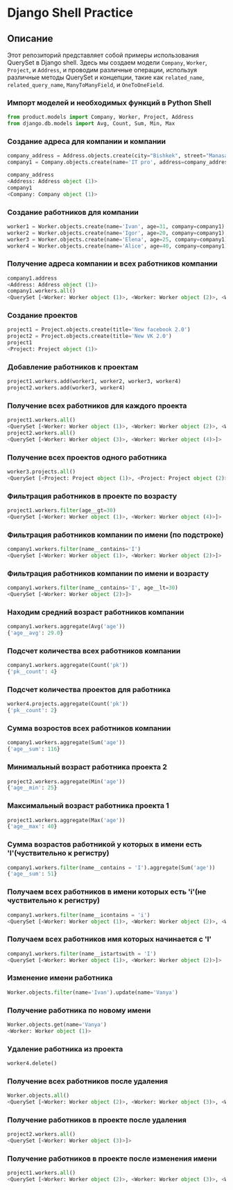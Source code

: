 
# Django Shell Practice

## Описание
Этот репозиторий представляет собой примеры использования QuerySet в Django shell. Здесь мы создаем модели `Company`, `Worker`, `Project`, и `Address`, и проводим различные операции, используя различные методы QuerySet и концепции, такие как `related_name`, `related_query_name`, `ManyToManyField`, и `OneToOneField`.


### Импорт моделей и необходимых функций в Python Shell
```python
from product.models import Company, Worker, Project, Address
from django.db.models import Avg, Count, Sum, Min, Max
```
### Создание адреса для компании и компании
```python
company_address = Address.objects.create(city="Bishkek", street="Manasa 62")
company1 = Company.objects.create(name='IT pro', address=company_address)

company_address
<Address: Address object (1)>
company1
<Company: Company object (1)>
```

### Создание работников для компании
```python
worker1 = Worker.objects.create(name='Ivan', age=31, company=company1)
worker2 = Worker.objects.create(name='Igor', age=20, company=company1)
worker3 = Worker.objects.create(name='Elena', age=25, company=company1)
worker4 = Worker.objects.create(name='Alice', age=40, company=company1)
```

### Получение адреса компании и всех работников компании
```python
company1.address
<Address: Address object (1)>
company1.workers.all()
<QuerySet [<Worker: Worker object (1)>, <Worker: Worker object (2)>, <Worker: Worker object (3)>, <Worker: Worker object (4)>]>
```

### Создание проектов
```python
project1 = Project.objects.create(title='New facebook 2.0')
project2 = Project.objects.create(title='New VK 2.0')
project1
<Project: Project object (1)>
```

### Добавление работников к проектам
```python
project1.workers.add(worker1, worker2, worker3, worker4)
project2.workers.add(worker3, worker4)
```

### Получение всех работников для каждого проекта
```python
project1.workers.all()
<QuerySet [<Worker: Worker object (1)>, <Worker: Worker object (2)>, <Worker: Worker object (3)>, <Worker: Worker object (4)>]>
project2.workers.all()
<QuerySet [<Worker: Worker object (3)>, <Worker: Worker object (4)>]>
```

### Получение всех проектов одного работника
```python
worker3.projects.all()
<QuerySet [<Project: Project object (1)>, <Project: Project object (2)>]>
```
### Фильтрация работников в проекте по возрасту
```python
project1.workers.filter(age__gt=30)
<QuerySet [<Worker: Worker object (1)>, <Worker: Worker object (4)>]>
```
### Фильтрация работников компании по имени (по подстроке)
```python
company1.workers.filter(name__contains='I')
<QuerySet [<Worker: Worker object (1)>, <Worker: Worker object (2)>]>
```
### Фильтрация работников компании по имени и возрасту
```python
company1.workers.filter(name__contains='I', age__lt=30)
<QuerySet [<Worker: Worker object (2)>]>
```
### Находим средний возраст работников компании
```python
company1.workers.aggregate(Avg('age'))
{'age__avg': 29.0}
```
### Подсчет количества всех работников компании
```python
company1.workers.aggregate(Count('pk'))
{'pk__count': 4}
```
### Подсчет количества проектов для работника
```python
worker4.projects.aggregate(Count('pk'))
{'pk__count': 2}
```
### Сумма возростов всех работников компании
```python
company1.workers.aggregate(Sum('age'))
{'age__sum': 116}
```
### Минимальный возраст работника проекта 2
```python
project2.workers.aggregate(Min('age'))
{'age__min': 25}
```
### Максимальный возраст работника проекта 1
```python
project1.workers.aggregate(Max('age'))
{'age__max': 40}
```
### Сумма возрастов работникой у которых в имени есть 'I'(чуствительно к регистру)
```python
company1.workers.filter(name__contains = 'I').aggregate(Sum('age'))
{'age__sum': 51}
```
### Получаем всех работников в имени которых есть 'i'(не чуствительно к регистру)
```python
company1.workers.filter(name__icontains = 'i')
<QuerySet [<Worker: Worker object (1)>, <Worker: Worker object (2)>, <Worker: Worker object (4)>]>
```
### Получаем всех работников имя которых начинается с 'I'
```python
company1.workers.filter(name__istartswith = 'I')
<QuerySet [<Worker: Worker object (1)>, <Worker: Worker object (2)>]>
```
### Изменение имени работника
```python
Worker.objects.filter(name='Ivan').update(name='Vanya')
```
### Получение работника по новому имени
```python
Worker.objects.get(name='Vanya')
<Worker: Worker object (1)>
```
### Удаление работника из проекта
```python
worker4.delete()
```
### Получение всех работников после удаления
```python
Worker.objects.all()
<QuerySet [<Worker: Worker object (2)>, <Worker: Worker object (3)>, <Worker: Worker object (1)>]>
```
### Получение работников в проекте после удаления
```python
project2.workers.all()
<QuerySet [<Worker: Worker object (3)>]>
```
### Получение работников в проекте после изменения имени
```python
project1.workers.all()
<QuerySet [<Worker: Worker object (2)>, <Worker: Worker object (3)>, <Worker: Worker object (1)>]>
```
